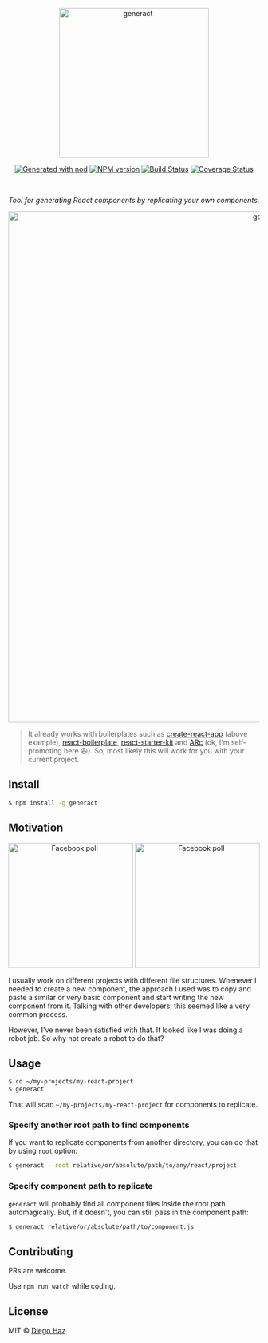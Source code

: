 <p align="center">
  <img src="https://cloud.githubusercontent.com/assets/3068563/26764665/8616e6d6-4941-11e7-95eb-e9778ab3a0c5.png" alt="generact" width="300" />
</p>

<p align="center">
  <a href="https://github.com/diegohaz/nod"><img alt="Generated with nod" src="https://img.shields.io/badge/generator-nod-2196F3.svg?style=flat-square" /></a>
  <a href="https://npmjs.org/package/generact"><img alt="NPM version" src="https://img.shields.io/npm/v/generact.svg?style=flat-square" /></a>
  <a href="https://travis-ci.org/diegohaz/generact"><img alt="Build Status" src="https://img.shields.io/travis/diegohaz/generact/master.svg?style=flat-square" /></a>
  <a href="https://codecov.io/gh/diegohaz/generact/branch/master"><img alt="Coverage Status" src="https://img.shields.io/codecov/c/github/diegohaz/generact/master.svg?style=flat-square" /></a>
</p>

<br />

<p align="center">
  <em>Tool for generating React components by replicating your own components.</em>
</p>

<p align="center">
  <img src="https://cloud.githubusercontent.com/assets/3068563/26765610/98f621a4-4955-11e7-8908-096675261aee.gif" alt="generact" width="1024" />
</p>

> It already works with boilerplates such as [create-react-app](https://github.com/facebookincubator/create-react-app) (above example), [react-boilerplate](https://github.com/react-boilerplate/react-boilerplate), [react-starter-kit](https://github.com/kriasoft/react-starter-kit) and [ARc](https://arc.js.org) (ok, I'm self-promoting here 😆). So, most likely this will work for you with your current project.

## Install

```sh
$ npm install -g generact
```

## Motivation

<p align="center">
  <a href="https://www.facebook.com/groups/228321510706889/permalink/614412725431097/"><img alt="Facebook poll" src="https://cloud.githubusercontent.com/assets/3068563/26765726/79542d66-4958-11e7-91a1-19d55b766f12.png" height="250" /></a>
  <a href="https://twitter.com/diegohaz"><img alt="Facebook poll" src="https://cloud.githubusercontent.com/assets/3068563/26765748/18e53fd2-4959-11e7-93c9-ecc2452ea10e.png" height="250" /></a>
</p>

I usually work on different projects with different file structures. Whenever I needed to create a new component, the approach I used was to copy and paste a similar or very basic component and start writing the new component from it. Talking with other developers, this seemed like a very common process.

However, I've never been satisfied with that. It looked like I was doing a robot job. So why not create a robot to do that?

## Usage

```sh
$ cd ~/my-projects/my-react-project
$ generact
```

That will scan `~/my-projects/my-react-project` for components to replicate.

### Specify another root path to find components

If you want to replicate components from another directory, you can do that by using `root` option:

```sh
$ generact --root relative/or/absolute/path/to/any/react/project
```

### Specify component path to replicate

`generact` will probably find all component files inside the root path automagically. But, if it doesn't, you can still pass in the component path:

```sh
$ generact relative/or/absolute/path/to/component.js
```

## Contributing

PRs are welcome.

Use `npm run watch` while coding.

## License

MIT © [Diego Haz](https://github.com/diegohaz)
